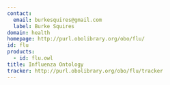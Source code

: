 ```yaml
---
contact: 
  email: burkesquires@gmail.com
  label: Burke Squires
domain: health
homepage: http://purl.obolibrary.org/obo/flu/
id: flu
products: 
  - id: flu.owl
title: Influenza Ontology
tracker: http://purl.obolibrary.org/obo/flu/tracker
---
```

